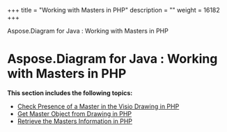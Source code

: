+++
title = "Working with Masters in PHP" 
description = "" 
weight = 16182 
+++

Aspose.Diagram for Java : Working with Masters in PHP  

# Aspose.Diagram for Java : Working with Masters in PHP


**This section includes the following topics:**

*   [Check Presence of a Master in the Visio Drawing in PHP](https://docs2.aspose.com/diagram/java/plugins/asposediagramjavaforphp/phpprogrammersguide/workingwithmastersinphp/check+presence+of+a+master+in+the+visio+drawing+in+php)
*   [Get Master Object from Drawing in PHP](https://docs2.aspose.com/diagram/java/plugins/asposediagramjavaforphp/phpprogrammersguide/workingwithmastersinphp/get+master+object+from+drawing+in+php)
*   [Retrieve the Masters Information in PHP](https://docs2.aspose.com/diagram/java/plugins/asposediagramjavaforphp/phpprogrammersguide/workingwithmastersinphp/retrieve+the+masters+information+in+php)

